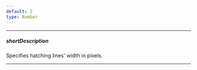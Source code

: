 ```yaml
---
default: 2
type: Number
---
```

---
##### shortDescription
Specifies hatching lines' width in pixels.

---
